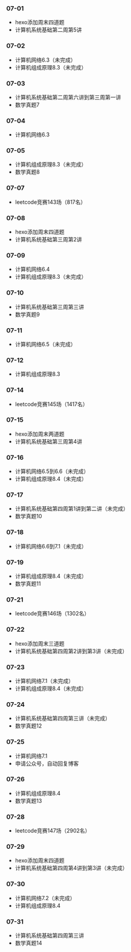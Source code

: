 ### 07-01
* hexo添加周末四道题
* 计算机系统基础第二周第5讲
### 07-02
* 计算机网络6.3（未完成）
* 计算机组成原理8.3（未完成）
### 07-03
* 计算机系统基础第二周第六讲到第三周第一讲
* 数学真题7
### 07-04
* 计算机网络6.3
### 07-05
* 计算机组成原理8.3（未完成）
* 数学真题8
### 07-07
* leetcode竞赛143场（817名）
### 07-08
* hexo添加周末四道题
* 计算机系统基础第三周第2讲
### 07-09
* 计算机网络6.4
* 计算机组成原理8.3（未完成）
### 07-10
* 计算机系统基础第三周第三讲
* 数学真题9
### 07-11
* 计算机网络6.5（未完成）
### 07-12
* 计算机组成原理8.3
### 07-14
* leetcode竞赛145场（1417名）
### 07-15
* hexo添加周末两道题
* 计算机系统基础第三周第4讲
### 07-16
* 计算机网络6.5到6.6（未完成）
* 计算机组成原理8.4（未完成）
### 07-17
* 计算机系统基础第四周第1讲到第二讲（未完成）
* 数学真题10
### 07-18
* 计算机网络6.6到7.1（未完成）
### 07-19
* 计算机组成原理8.4（未完成）
* 数学真题11
### 07-21
* leetcode竞赛146场（1302名）
### 07-22
* hexo添加周末三道题
* 计算机系统基础第四周第2讲到第3讲（未完成）
### 07-23
* 计算机网络7.1（未完成）
* 计算机组成原理8.4（未完成）
### 07-24
* 计算机系统基础第四周第三讲（未完成）
* 数学真题12
### 07-25
* 计算机网络7.1
* 申请公众号，自动回复博客
### 07-26
* 计算机组成原理8.4
* 数学真题13
### 07-28
* leetcode竞赛147场（2902名）
### 07-29
* hexo添加周末四道题
* 计算机系统基础第四周第4讲到第3讲（未完成）
### 07-30
* 计算机网络7.2（未完成）
* 计算机组成原理8.4
### 07-31
* 计算机系统基础第四周第三讲
* 数学真题14